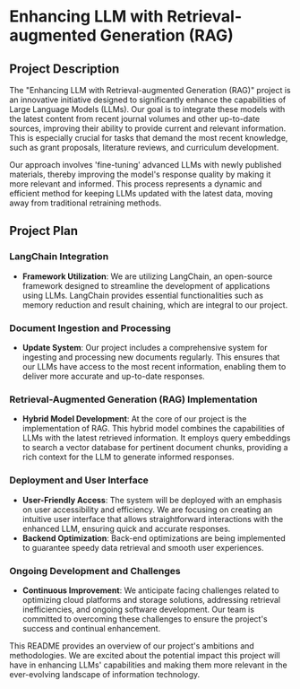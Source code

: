 # Enhancing LLM with Retrieval-augmented Generation (RAG)

## Project Description
The "Enhancing LLM with Retrieval-augmented Generation (RAG)" project is an innovative initiative designed to significantly enhance the capabilities of Large Language Models (LLMs). Our goal is to integrate these models with the latest content from recent journal volumes and other up-to-date sources, improving their ability to provide current and relevant information. This is especially crucial for tasks that demand the most recent knowledge, such as grant proposals, literature reviews, and curriculum development.

Our approach involves 'fine-tuning' advanced LLMs with newly published materials, thereby improving the model's response quality by making it more relevant and informed. This process represents a dynamic and efficient method for keeping LLMs updated with the latest data, moving away from traditional retraining methods.

## Project Plan

### LangChain Integration
- **Framework Utilization**: We are utilizing LangChain, an open-source framework designed to streamline the development of applications using LLMs. LangChain provides essential functionalities such as memory reduction and result chaining, which are integral to our project.

### Document Ingestion and Processing
- **Update System**: Our project includes a comprehensive system for ingesting and processing new documents regularly. This ensures that our LLMs have access to the most recent information, enabling them to deliver more accurate and up-to-date responses.

### Retrieval-Augmented Generation (RAG) Implementation
- **Hybrid Model Development**: At the core of our project is the implementation of RAG. This hybrid model combines the capabilities of LLMs with the latest retrieved information. It employs query embeddings to search a vector database for pertinent document chunks, providing a rich context for the LLM to generate informed responses.

### Deployment and User Interface
- **User-Friendly Access**: The system will be deployed with an emphasis on user accessibility and efficiency. We are focusing on creating an intuitive user interface that allows straightforward interactions with the enhanced LLM, ensuring quick and accurate responses.
- **Backend Optimization**: Back-end optimizations are being implemented to guarantee speedy data retrieval and smooth user experiences.

### Ongoing Development and Challenges
- **Continuous Improvement**: We anticipate facing challenges related to optimizing cloud platforms and storage solutions, addressing retrieval inefficiencies, and ongoing software development. Our team is committed to overcoming these challenges to ensure the project's success and continual enhancement.

This README provides an overview of our project's ambitions and methodologies. We are excited about the potential impact this project will have in enhancing LLMs' capabilities and making them more relevant in the ever-evolving landscape of information technology.
